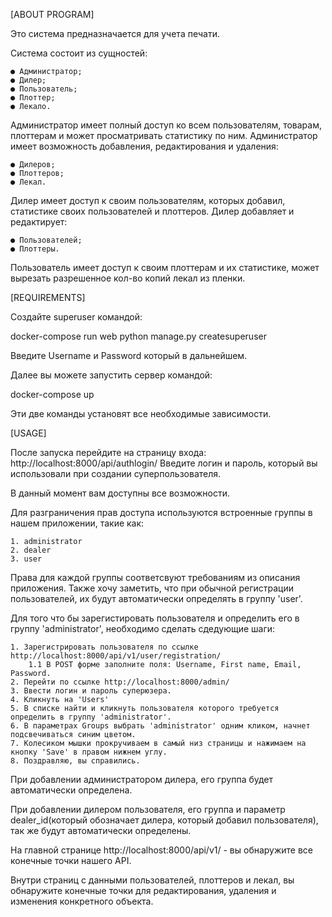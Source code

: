 [ABOUT PROGRAM]

Это система предназначается для учета печати. 

Система состоит из сущностей:

    ● Администратор;
    ● Дилер;
    ● Пользователь;
    ● Плоттер;
    ● Лекало.

Администратор имеет полный доступ ко всем пользователям,
товарам, плоттерам и может просматривать статистику по ним.
Администратор имеет возможность добавления, редактирования и
удаления:

    ● Дилеров;
    ● Плоттеров;
    ● Лекал.

Дилер имеет доступ к своим пользователям, которых добавил,
статистике своих пользователей и плоттеров.
Дилер добавляет и редактирует:

    ● Пользователей;
    ● Плоттеры.
   
Пользователь имеет доступ к своим плоттерам и их
статистике, может вырезать разрешенное кол-во копий лекал из
пленки.

[REQUIREMENTS]

Создайте superuser командой:

docker-compose run web python manage.py createsuperuser

Введите Username и Password который в дальнейшем.

Далее вы можете запустить сервер командой:
 
docker-compose up

Эти две команды установят все необходимые зависимости.

[USAGE]

После запуска перейдите на страницу входа: http://localhost:8000/api/authlogin/
Введите логин и пароль, который вы использовали при создании суперпользователя.

В данный момент вам доступны все возможности.

Для разграничения прав доступа используются встроенные группы в нашем приложении, такие как:

    1. administrator
    2. dealer
    3. user

Права для каждой группы соответсвуют требованиям из описания приложения.
Также хочу заметить, что при обычной регистрации пользователей, их будут автоматически определять в группу 'user'.

Для того что бы зарегистировать пользователя и определить его в группу 'administrator',
необходимо сделать сдедующие шаги:

    1. Зарегистрировать пользователя по ссылке http://localhost:8000/api/v1/user/registration/
        1.1 В POST форме заполните поля: Username, First name, Email, Password.
    2. Перейти по ссылке http://localhost:8000/admin/
    3. Ввести логин и пароль суперюзера.
    4. Кликнуть на 'Users' 
    5. В списке найти и кликнуть пользователя которого требуется определить в группу 'administrator'.
    6. В параметрах Groups выбрать 'administrator' одним кликом, начнет подсвечиваться синим цветом.
    7. Колесиком мышки прокручиваем в самый низ страницы и нажимаем на кнопку 'Save' в правом нижнем углу.
    8. Поздравляю, вы справились.

При добавлении администратором дилера, его группа будет автоматически определена.

При добавлении дилером пользователя, его группа и параметр dealer_id(который обозначает дилера, который добавил пользователя), так же будут автоматически определены.

На главной странице http://localhost:8000/api/v1/ - вы обнаружите все конечные точки нашего API.

Внутри страниц с данными пользователей, плоттеров и лекал, вы обнаружите конечные точки для редактирования, удаления и изменения конкретного объекта.
 